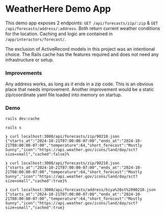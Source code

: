 # WeatherHere Demo App

This demo app exposes 2 endpoints: `GET /api/forecasts/zip/:zip` & `GET /api/forecasts/address/:address`.
Both return current weather conditions for the location.
Caching and logic are contained in `/app/interactors/forecast/`.

The exclusion of ActiveRecord models in this project was an intentional choice.
The Rails cache has the features required and does not need any infrastructure or setup.

### Improvements
Any address works, as long as it ends in a zip code. This is an obvious place that needs improvement.
Another improvement would be a static zip/coordinate yaml file loaded into memory on startup.

### Demo
`rails dev:cache`

`rails s`

```
❯ curl localhost:3000/api/forecasts/zip/90210.json
{"starts_at":"2024-10-21T07:00:00-07:00","ends_at":"2024-10-21T08:00:00-07:00","temperature":64,"short_forecast":"Mostly Sunny","icon":"https://api.weather.gov/icons/land/day/sct?size=small","cached":false}%

❯ curl localhost:3000/api/forecasts/zip/90210.json
{"starts_at":"2024-10-21T07:00:00-07:00","ends_at":"2024-10-21T08:00:00-07:00","temperature":64,"short_forecast":"Mostly Sunny","icon":"https://api.weather.gov/icons/land/day/sct?size=small","cached":true}%

❯ curl localhost:3000/api/forecasts/address/hiya%20st%2090210.json
{"starts_at":"2024-10-21T07:00:00-07:00","ends_at":"2024-10-21T08:00:00-07:00","temperature":64,"short_forecast":"Mostly Sunny","icon":"https://api.weather.gov/icons/land/day/sct?size=small","cached":true}
```

